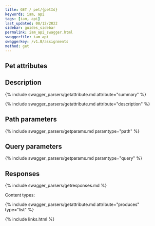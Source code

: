 ```yaml
---
title: GET / pet/{petId}
keywords: iam, api
tags: [iam, api]
last_updated: 08/12/2022
sidebar: guides_sidebar
permalink: iam_api_swagger.html
swaggerfile: iam api
swaggerkey: /v1.0/assignments
method: get
---
```


## Pet attributes

## Description

{% include swagger_parsers/getattribute.md attribute="summary" %}

{% include swagger_parsers/getattribute.md attribute="description" %}

## Path parameters

{% include swagger_parsers/getparams.md paramtype="path" %}

## Query parameters

{% include swagger_parsers/getparams.md paramtype="query" %}

## Responses

{% include swagger_parsers/getresponses.md %}

Content types:

{% include swagger_parsers/getattribute.md attribute="produces" type="list" %}

{% include links.html %}
